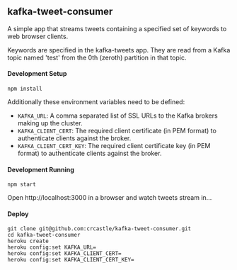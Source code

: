 ## kafka-tweet-consumer

A simple app that streams tweets containing a specified set of keywords to web browser clients.

Keywords are specified in the kafka-tweets app.  They are read from a Kafka topic named 'test' from the 0th (zeroth) partition in that topic.

#### Development Setup
```shell
npm install
```
Additionally these environment variables need to be defined:

- `KAFKA_URL`: A comma separated list of SSL URLs to the Kafka brokers making up the cluster.
- `KAFKA_CLIENT_CERT`: The required client certificate (in PEM format) to authenticate clients against the broker.
- `KAFKA_CLIENT_CERT_KEY`: The required client certificate key (in PEM format) to authenticate clients against the broker.

#### Development Running
```shell
npm start
```
Open http://localhost:3000 in a browser and watch tweets stream in...

#### Deploy
```shell
git clone git@github.com:crcastle/kafka-tweet-consumer.git
cd kafka-tweet-consumer
heroku create
heroku config:set KAFKA_URL=
heroku config:set KAFKA_CLIENT_CERT=
heroku config:set KAFKA_CLIENT_CERT_KEY=
```
